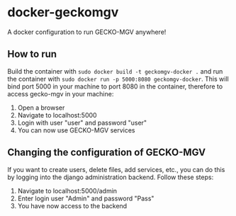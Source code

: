 # docker-geckomgv
A docker configuration to run GECKO-MGV anywhere!

## How to run
Build the container with `sudo docker build -t geckomgv-docker .` and run the container with `sudo docker run -p 5000:8080 geckomgv-docker`. This will bind port 5000 in your machine to port 8080 in the container, therefore to access gecko-mgv in your machine:

1. Open a browser
2. Navigate to localhost:5000
3. Login with user "user" and password "user"
4. You can now use GECKO-MGV services

## Changing the configuration of GECKO-MGV
If you want to create users, delete files, add services, etc., you can do this by logging into the django administration backend. Follow these steps:

1. Navigate to localhost:5000/admin
2. Enter login user "Admin" and password "Pass"
3. You have now access to the backend
